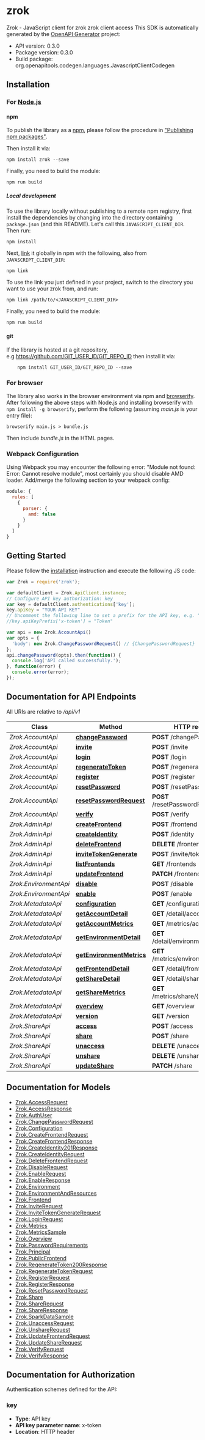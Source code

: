 # zrok

Zrok - JavaScript client for zrok
zrok client access
This SDK is automatically generated by the [OpenAPI Generator](https://openapi-generator.tech) project:

- API version: 0.3.0
- Package version: 0.3.0
- Build package: org.openapitools.codegen.languages.JavascriptClientCodegen

## Installation

### For [Node.js](https://nodejs.org/)

#### npm

To publish the library as a [npm](https://www.npmjs.com/), please follow the procedure in ["Publishing npm packages"](https://docs.npmjs.com/getting-started/publishing-npm-packages).

Then install it via:

```shell
npm install zrok --save
```

Finally, you need to build the module:

```shell
npm run build
```

##### Local development

To use the library locally without publishing to a remote npm registry, first install the dependencies by changing into the directory containing `package.json` (and this README). Let's call this `JAVASCRIPT_CLIENT_DIR`. Then run:

```shell
npm install
```

Next, [link](https://docs.npmjs.com/cli/link) it globally in npm with the following, also from `JAVASCRIPT_CLIENT_DIR`:

```shell
npm link
```

To use the link you just defined in your project, switch to the directory you want to use your zrok from, and run:

```shell
npm link /path/to/<JAVASCRIPT_CLIENT_DIR>
```

Finally, you need to build the module:

```shell
npm run build
```

#### git

If the library is hosted at a git repository, e.g.https://github.com/GIT_USER_ID/GIT_REPO_ID
then install it via:

```shell
    npm install GIT_USER_ID/GIT_REPO_ID --save
```

### For browser

The library also works in the browser environment via npm and [browserify](http://browserify.org/). After following
the above steps with Node.js and installing browserify with `npm install -g browserify`,
perform the following (assuming *main.js* is your entry file):

```shell
browserify main.js > bundle.js
```

Then include *bundle.js* in the HTML pages.

### Webpack Configuration

Using Webpack you may encounter the following error: "Module not found: Error:
Cannot resolve module", most certainly you should disable AMD loader. Add/merge
the following section to your webpack config:

```javascript
module: {
  rules: [
    {
      parser: {
        amd: false
      }
    }
  ]
}
```

## Getting Started

Please follow the [installation](#installation) instruction and execute the following JS code:

```javascript
var Zrok = require('zrok');

var defaultClient = Zrok.ApiClient.instance;
// Configure API key authorization: key
var key = defaultClient.authentications['key'];
key.apiKey = "YOUR API KEY"
// Uncomment the following line to set a prefix for the API key, e.g. "Token" (defaults to null)
//key.apiKeyPrefix['x-token'] = "Token"

var api = new Zrok.AccountApi()
var opts = {
  'body': new Zrok.ChangePasswordRequest() // {ChangePasswordRequest} 
};
api.changePassword(opts).then(function() {
  console.log('API called successfully.');
}, function(error) {
  console.error(error);
});


```

## Documentation for API Endpoints

All URIs are relative to */api/v1*

Class | Method | HTTP request | Description
------------ | ------------- | ------------- | -------------
*Zrok.AccountApi* | [**changePassword**](docs/AccountApi.md#changePassword) | **POST** /changePassword | 
*Zrok.AccountApi* | [**invite**](docs/AccountApi.md#invite) | **POST** /invite | 
*Zrok.AccountApi* | [**login**](docs/AccountApi.md#login) | **POST** /login | 
*Zrok.AccountApi* | [**regenerateToken**](docs/AccountApi.md#regenerateToken) | **POST** /regenerateToken | 
*Zrok.AccountApi* | [**register**](docs/AccountApi.md#register) | **POST** /register | 
*Zrok.AccountApi* | [**resetPassword**](docs/AccountApi.md#resetPassword) | **POST** /resetPassword | 
*Zrok.AccountApi* | [**resetPasswordRequest**](docs/AccountApi.md#resetPasswordRequest) | **POST** /resetPasswordRequest | 
*Zrok.AccountApi* | [**verify**](docs/AccountApi.md#verify) | **POST** /verify | 
*Zrok.AdminApi* | [**createFrontend**](docs/AdminApi.md#createFrontend) | **POST** /frontend | 
*Zrok.AdminApi* | [**createIdentity**](docs/AdminApi.md#createIdentity) | **POST** /identity | 
*Zrok.AdminApi* | [**deleteFrontend**](docs/AdminApi.md#deleteFrontend) | **DELETE** /frontend | 
*Zrok.AdminApi* | [**inviteTokenGenerate**](docs/AdminApi.md#inviteTokenGenerate) | **POST** /invite/token/generate | 
*Zrok.AdminApi* | [**listFrontends**](docs/AdminApi.md#listFrontends) | **GET** /frontends | 
*Zrok.AdminApi* | [**updateFrontend**](docs/AdminApi.md#updateFrontend) | **PATCH** /frontend | 
*Zrok.EnvironmentApi* | [**disable**](docs/EnvironmentApi.md#disable) | **POST** /disable | 
*Zrok.EnvironmentApi* | [**enable**](docs/EnvironmentApi.md#enable) | **POST** /enable | 
*Zrok.MetadataApi* | [**configuration**](docs/MetadataApi.md#configuration) | **GET** /configuration | 
*Zrok.MetadataApi* | [**getAccountDetail**](docs/MetadataApi.md#getAccountDetail) | **GET** /detail/account | 
*Zrok.MetadataApi* | [**getAccountMetrics**](docs/MetadataApi.md#getAccountMetrics) | **GET** /metrics/account | 
*Zrok.MetadataApi* | [**getEnvironmentDetail**](docs/MetadataApi.md#getEnvironmentDetail) | **GET** /detail/environment/{envZId} | 
*Zrok.MetadataApi* | [**getEnvironmentMetrics**](docs/MetadataApi.md#getEnvironmentMetrics) | **GET** /metrics/environment/{envId} | 
*Zrok.MetadataApi* | [**getFrontendDetail**](docs/MetadataApi.md#getFrontendDetail) | **GET** /detail/frontend/{feId} | 
*Zrok.MetadataApi* | [**getShareDetail**](docs/MetadataApi.md#getShareDetail) | **GET** /detail/share/{shrToken} | 
*Zrok.MetadataApi* | [**getShareMetrics**](docs/MetadataApi.md#getShareMetrics) | **GET** /metrics/share/{shrToken} | 
*Zrok.MetadataApi* | [**overview**](docs/MetadataApi.md#overview) | **GET** /overview | 
*Zrok.MetadataApi* | [**version**](docs/MetadataApi.md#version) | **GET** /version | 
*Zrok.ShareApi* | [**access**](docs/ShareApi.md#access) | **POST** /access | 
*Zrok.ShareApi* | [**share**](docs/ShareApi.md#share) | **POST** /share | 
*Zrok.ShareApi* | [**unaccess**](docs/ShareApi.md#unaccess) | **DELETE** /unaccess | 
*Zrok.ShareApi* | [**unshare**](docs/ShareApi.md#unshare) | **DELETE** /unshare | 
*Zrok.ShareApi* | [**updateShare**](docs/ShareApi.md#updateShare) | **PATCH** /share | 


## Documentation for Models

 - [Zrok.AccessRequest](docs/AccessRequest.md)
 - [Zrok.AccessResponse](docs/AccessResponse.md)
 - [Zrok.AuthUser](docs/AuthUser.md)
 - [Zrok.ChangePasswordRequest](docs/ChangePasswordRequest.md)
 - [Zrok.Configuration](docs/Configuration.md)
 - [Zrok.CreateFrontendRequest](docs/CreateFrontendRequest.md)
 - [Zrok.CreateFrontendResponse](docs/CreateFrontendResponse.md)
 - [Zrok.CreateIdentity201Response](docs/CreateIdentity201Response.md)
 - [Zrok.CreateIdentityRequest](docs/CreateIdentityRequest.md)
 - [Zrok.DeleteFrontendRequest](docs/DeleteFrontendRequest.md)
 - [Zrok.DisableRequest](docs/DisableRequest.md)
 - [Zrok.EnableRequest](docs/EnableRequest.md)
 - [Zrok.EnableResponse](docs/EnableResponse.md)
 - [Zrok.Environment](docs/Environment.md)
 - [Zrok.EnvironmentAndResources](docs/EnvironmentAndResources.md)
 - [Zrok.Frontend](docs/Frontend.md)
 - [Zrok.InviteRequest](docs/InviteRequest.md)
 - [Zrok.InviteTokenGenerateRequest](docs/InviteTokenGenerateRequest.md)
 - [Zrok.LoginRequest](docs/LoginRequest.md)
 - [Zrok.Metrics](docs/Metrics.md)
 - [Zrok.MetricsSample](docs/MetricsSample.md)
 - [Zrok.Overview](docs/Overview.md)
 - [Zrok.PasswordRequirements](docs/PasswordRequirements.md)
 - [Zrok.Principal](docs/Principal.md)
 - [Zrok.PublicFrontend](docs/PublicFrontend.md)
 - [Zrok.RegenerateToken200Response](docs/RegenerateToken200Response.md)
 - [Zrok.RegenerateTokenRequest](docs/RegenerateTokenRequest.md)
 - [Zrok.RegisterRequest](docs/RegisterRequest.md)
 - [Zrok.RegisterResponse](docs/RegisterResponse.md)
 - [Zrok.ResetPasswordRequest](docs/ResetPasswordRequest.md)
 - [Zrok.Share](docs/Share.md)
 - [Zrok.ShareRequest](docs/ShareRequest.md)
 - [Zrok.ShareResponse](docs/ShareResponse.md)
 - [Zrok.SparkDataSample](docs/SparkDataSample.md)
 - [Zrok.UnaccessRequest](docs/UnaccessRequest.md)
 - [Zrok.UnshareRequest](docs/UnshareRequest.md)
 - [Zrok.UpdateFrontendRequest](docs/UpdateFrontendRequest.md)
 - [Zrok.UpdateShareRequest](docs/UpdateShareRequest.md)
 - [Zrok.VerifyRequest](docs/VerifyRequest.md)
 - [Zrok.VerifyResponse](docs/VerifyResponse.md)


## Documentation for Authorization


Authentication schemes defined for the API:
### key


- **Type**: API key
- **API key parameter name**: x-token
- **Location**: HTTP header

